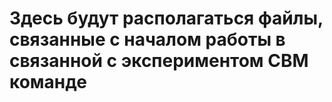 # Здесь будут располагаться файлы, связанные с началом работы  в связанной с экспериментом CBM команде
